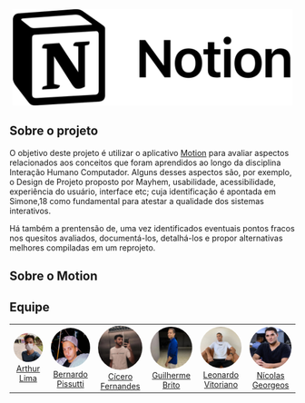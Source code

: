 <p align="center">
    <a href="https://www.usemotion.com/" target="_blank">
        <img src="./docs/_media/notion_logo2.png" height="170px" alt="Logo da aplicação Motion"/>
    </a>
</p>


## Sobre o projeto

O objetivo deste projeto é utilizar o aplicativo <a href="https://www.usemotion.com/">Motion</a> para avaliar aspectos relacionados aos conceitos que foram aprendidos ao longo da disciplina Interação Humano Computador. Alguns desses aspectos são, por exemplo, o Design de Projeto proposto por Mayhem, usabilidade, acessibilidade, experiência do usuário, interface etc; cuja
identificação é apontada em Simone,18 como fundamental para atestar a qualidade dos sistemas interativos. 

Há também a prentensão de, uma vez identificados eventuais pontos fracos nos quesitos avaliados, documentá-los, detalhá-los e propor alternativas melhores compiladas em um reprojeto.

## Sobre o Motion

## Equipe

<table>
    <tr style="text-align: center">
        <td>
            <a href="https://github.com/Arthurlima544">
                <img style="border-radius: 50%;" src="./docs/_media/arthur.jpg" width="100px;"/><br/>
                Arthur Lima
            </a>
        </td>
        <td>
            <a href="https://github.com/berssutti">
                <img style="border-radius: 50%;" src="./docs/_media/bernardo.jpg" width="100px;"/><br />         
                Bernardo Pissutti
            </a>
        </td>
        <td>
            <a href="https://github.com/ciceroff">
                <img style="border-radius: 50%;" src="./docs/_media/cicero.jpg" width="100px;"/><br />
                Cícero Fernandes
            </a>
        </td>
        <td>
            <a href="https://github.com/dev-brito">
                <img style="border-radius: 50%;" src="./docs/_media/guilherme.jpg" width="100px;"/><br />                 
                Guilherme Brito
            </a>
        </td>
        <td>
            <a href="https://github.com/leonardomilv3">
                <img style="border-radius: 50%;" src="./docs/_media/leonardo.jpg" width="100px;"/><br />         
                Leonardo Vitoriano
            </a>
        </td>
        <td>
            <a href="https://github.com/ngm1450">
                <img style="border-radius: 50%;" src="./docs/_media/nicolas.jpg" width="100px;"/><br />         
                Nícolas Georgeos
            </a>
        </td>
    </tr>
</table>
